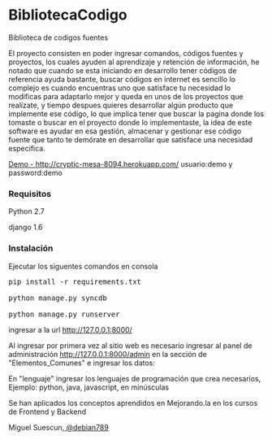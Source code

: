 BibliotecaCodigo
================

Biblioteca de codigos fuentes 



El proyecto consisten en poder ingresar comandos, códigos fuentes y proyectos,  los cuales ayuden al aprendizaje y retención de información, he notado que cuando se esta iniciando en desarrollo tener códigos de referencia ayuda bastante, buscar códigos en internet es sencillo lo complejo es cuando encuentras uno que satisface tu necesidad lo modificas para adaptarlo mejor y queda en unos de los proyectos que realízate, y tiempo despues quieres desarrollar algún producto que implemente ese código, lo que implica tener que  buscar la pagina donde los tomaste o buscar en  el proyecto donde lo implementaste, la idea de este software es ayudar en esa gestión, almacenar y gestionar ese código fuente que tanto te demórate en desarrollar que satisface una necesidad especifica.

<a href="http://cryptic-mesa-8094.herokuapp.com/"> Demo - http://cryptic-mesa-8094.herokuapp.com/ </a> usuario:demo y password:demo

<h3>Requisitos </h3>

Python  2.7 

django  1.6 

<h3>Instalación</h3>

Ejecutar los siguentes comandos en consola

<pre>
pip install -r requirements.txt

python manage.py syncdb

python manage.py runserver</pre>

ingresar a la url http://127.0.0.1:8000/ 


Al ingresar por primera vez al sitio web es necesario ingresar al panel de administración http://127.0.0.1:8000/admin en la sección de "Elementos_Comunes" e ingresar los datos:

En "lenguaje" ingresar los lenguajes de programación que crea necesarios, Ejemplo: python, java, javascript, en minúsculas

Se han aplicados los conceptos aprendidos en Mejorando.la en los cursos de Frontend y Backend



Miguel Suescun,<a href="https://twitter.com/debian789"> @debian789</a>

